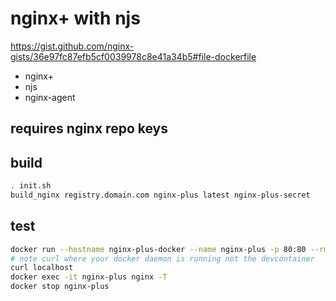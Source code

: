 # nginx+ with njs
https://gist.github.com/nginx-gists/36e97fc87efb5cf0039978c8e41a34b5#file-dockerfile

 - nginx+
 - njs
 - nginx-agent

## requires nginx repo keys

## build
```bash
. init.sh
build_nginx registry.domain.com nginx-plus latest nginx-plus-secret
```

## test
```bash
docker run --hostname nginx-plus-docker --name nginx-plus -p 80:80 --rm -d registry.domain.com/nginx-plus:latest
# note curl where your docker daemon is running not the devcontainer
curl localhost
docker exec -it nginx-plus nginx -T
docker stop nginx-plus
```
